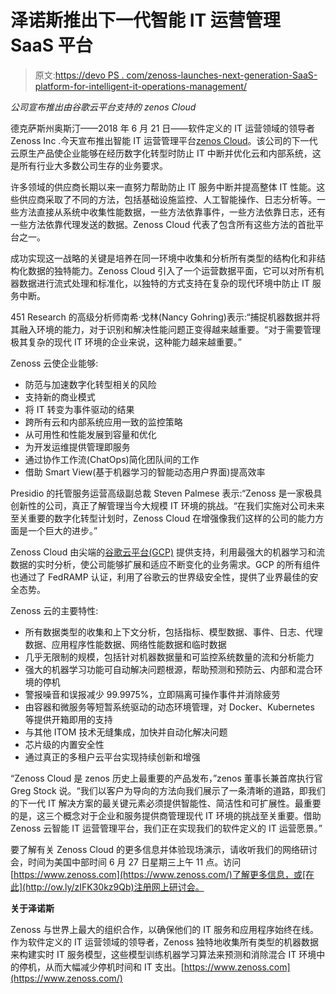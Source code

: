 # 泽诺斯推出下一代智能 IT 运营管理 SaaS 平台

> 原文:[https://devo PS . com/zenoss-launches-next-generation-SaaS-platform-for-intelligent-it-operations-management/](https://devops.com/zenoss-launches-next-generation-saas-platform-for-intelligent-it-operations-management/)

*公司宣布推出由谷歌云平台支持的 zenos Cloud*

德克萨斯州奥斯汀——2018 年 6 月 21 日——软件定义的 IT 运营领域的领导者 Zenoss Inc .今天宣布推出智能 IT 运营管理平台[zenos Cloud](https://www.zenoss.com/product/zenoss-cloud)。该公司的下一代云原生产品使企业能够在经历数字化转型时防止 IT 中断并优化云和内部系统，这是所有行业大多数公司生存的业务要求。

许多领域的供应商长期以来一直努力帮助防止 IT 服务中断并提高整体 IT 性能。这些供应商采取了不同的方法，包括基础设施监控、人工智能操作、日志分析等。一些方法直接从系统中收集性能数据，一些方法依靠事件，一些方法依靠日志，还有一些方法依靠代理发送的数据。Zenoss Cloud 代表了包含所有这些方法的首批平台之一。

成功实现这一战略的关键是培养在同一环境中收集和分析所有类型的结构化和非结构化数据的独特能力。Zenoss Cloud 引入了一个运营数据平面，它可以对所有机器数据进行流式处理和标准化，以独特的方式支持在复杂的现代环境中防止 IT 服务中断。

451 Research 的高级分析师南希·戈林(Nancy Gohring)表示:“捕捉机器数据并将其融入环境的能力，对于识别和解决性能问题正变得越来越重要。“对于需要管理极其复杂的现代 IT 环境的企业来说，这种能力越来越重要。”

Zenoss 云使企业能够:

*   防范与加速数字化转型相关的风险
*   支持新的商业模式
*   将 IT 转变为事件驱动的结果
*   跨所有云和内部系统应用一致的监控策略
*   从可用性和性能发展到容量和优化
*   为开发运维提供管理即服务
*   通过协作工作流(ChatOps)简化团队间的工作
*   借助 Smart View(基于机器学习的智能动态用户界面)提高效率

Presidio 的托管服务运营高级副总裁 Steven Palmese 表示:“Zenoss 是一家极具创新性的公司，真正了解管理当今大规模 IT 环境的挑战。“在我们实施对公司未来至关重要的数字化转型计划时，Zenoss Cloud 在增强像我们这样的公司的能力方面是一个巨大的进步。”

Zenoss Cloud 由尖端的[谷歌云平台(GCP)](https://www.zenoss.com/partners/google-cloud) 提供支持，利用最强大的机器学习和流数据的实时分析，使公司能够扩展和适应不断变化的业务需求。GCP 的所有组件也通过了 FedRAMP 认证，利用了谷歌云的世界级安全性，提供了业界最佳的安全态势。

Zenoss 云的主要特性:

*   所有数据类型的收集和上下文分析，包括指标、模型数据、事件、日志、代理数据、应用程序性能数据、网络性能数据和临时数据
*   几乎无限制的规模，包括针对机器数据量和可监控系统数量的流和分析能力
*   强大的机器学习功能可自动解决问题根源，帮助预测和预防云、内部和混合环境的停机
*   警报噪音和误报减少 99.9975%，立即隔离可操作事件并消除疲劳
*   由容器和微服务等短暂系统驱动的动态环境管理，对 Docker、Kubernetes 等提供开箱即用的支持
*   与其他 ITOM 技术无缝集成，加快并自动化解决问题
*   芯片级的内置安全性
*   通过真正的多租户云平台实现持续创新和增强

“Zenoss Cloud 是 zenos 历史上最重要的产品发布，”zenos 董事长兼首席执行官 Greg Stock 说。“我们以客户为导向的方法向我们展示了一条清晰的道路，即我们的下一代 IT 解决方案的最关键元素必须提供智能性、简洁性和可扩展性。最重要的是，这三个概念对于企业和服务提供商管理现代 IT 环境的挑战至关重要。借助 Zenoss 云智能 IT 运营管理平台，我们正在实现我们的软件定义的 IT 运营愿景。”

要了解有关 Zenoss Cloud 的更多信息并体验现场演示，请收听我们的网络研讨会，时间为美国中部时间 6 月 27 日星期三上午 11 点。访问[https://www.zenoss.com](https://www.zenoss.com/)了解更多信息，或[在此](http://ow.ly/zIFK30kz9Qb)注册网上研讨会。

**关于泽诺斯**

Zenoss 与世界上最大的组织合作，以确保他们的 IT 服务和应用程序始终在线。作为软件定义的 IT 运营领域的领导者，Zenoss 独特地收集所有类型的机器数据来构建实时 IT 服务模型，这些模型训练机器学习算法来预测和消除混合 IT 环境中的停机，从而大幅减少停机时间和 IT 支出。[https://www.zenoss.com](https://www.zenoss.com/)